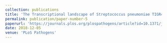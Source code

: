 ```yaml
---
collection: publications
title: 'The Transcriptional landscape of Streptococcus pneumoniae TIGR4 reveals a complex operon architecture and abundant riboregulation critical for growth and virulence'
permalink: publication/paper-number-5
paperurl: 'https://journals.plos.org/plospathogens/article?id=10.1371/journal.ppat.1007461'
date: 2018-12-05
venue: 'PLoS Pathogens'
---
```

